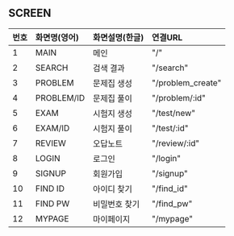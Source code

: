 ## SCREEN

| 번호 | 화면명(영어) | 화면설명(한글) | 연결URL           |
| :--- | :----------- | :------------- | :---------------- |
| 1    | MAIN         | 메인           | "/"               |
| 2    | SEARCH       | 검색 결과      | "/search"         |
| 3    | PROBLEM      | 문제집 생성    | "/problem_create" |
| 4    | PROBLEM/ID   | 문제집 풀이    | "/problem/:id"    |
| 5    | EXAM         | 시험지 생성    | "/test/new"       |
| 6    | EXAM/ID      | 시험지 풀이    | "/test/:id"       |
| 7    | REVIEW       | 오답노트       | "/review/:id"     |
| 8    | LOGIN        | 로그인         | "/login"          |
| 9    | SIGNUP       | 회원가입       | "/signup"         |
| 10   | FIND ID      | 아이디 찾기    | "/find_id"        |
| 11   | FIND PW      | 비밀번호 찾기  | "/find_pw"        |
| 12   | MYPAGE       | 마이페이지     | "/mypage"         |
